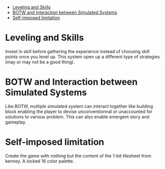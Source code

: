 - [Leveling and Skills](#leveling-and-skills)
- [BOTW and Interaction between Simulated Systems](#botw-and-interaction-between-simulated-systems)
- [Self-imposed limitation](#self-imposed-limitation)

# Leveling and Skills
Invest in skill before gathering the experience instead of choosing skill points once you level up. This system open up a different type of strategies (may or may not be a good thing).

# BOTW and Interaction between Simulated Systems
Like BOTW, multiple simulated system can interact together like building block enabling the player to devise unconventionnal or unaccounted for solutions to various problem. This can also enable emergent story and gameplay.

# Self-imposed limitation
Create the game with nothing but the content of the 1-bit tilesheet from kenney.
A locked 16 color palette.